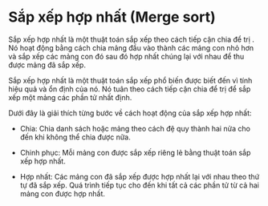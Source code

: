 # Sắp xếp hợp nhất (Merge sort)

Sắp xếp hợp nhất là một thuật toán sắp xếp theo cách tiếp cận chia để trị . Nó hoạt động bằng cách chia mảng đầu vào thành các mảng con nhỏ hơn và sắp xếp các mảng con đó sau đó hợp nhất chúng lại với nhau để thu được mảng đã sắp xếp.

Sắp xếp hợp nhất là một thuật toán sắp xếp phổ biến được biết đến vì tính hiệu quả và ổn định của nó. Nó tuân theo cách tiếp cận chia để trị để sắp xếp một mảng các phần tử nhất định.

Dưới đây là giải thích từng bước về cách hoạt động của sắp xếp hợp nhất:

- Chia: Chia danh sách hoặc mảng theo cách đệ quy thành hai nửa cho đến khi không thể chia được nữa.

- Chinh phục: Mỗi mảng con được sắp xếp riêng lẻ bằng thuật toán sắp xếp hợp nhất.

- Hợp nhất: Các mảng con đã sắp xếp được hợp nhất lại với nhau theo thứ tự đã sắp xếp. Quá trình tiếp tục cho đến khi tất cả các phần tử từ cả hai mảng con được hợp nhất.